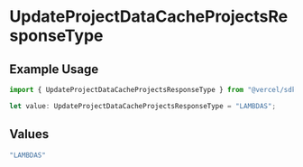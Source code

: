 # UpdateProjectDataCacheProjectsResponseType

## Example Usage

```typescript
import { UpdateProjectDataCacheProjectsResponseType } from "@vercel/sdk/models/operations";

let value: UpdateProjectDataCacheProjectsResponseType = "LAMBDAS";
```

## Values

```typescript
"LAMBDAS"
```